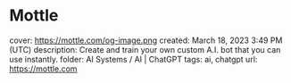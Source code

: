# Mottle

cover: https://mottle.com/og-image.png
created: March 18, 2023 3:49 PM (UTC)
description: Create and train your own custom A.I. bot that you can use instantly.
folder: AI Systems / AI | ChatGPT
tags: ai, chatgpt
url: https://mottle.com
